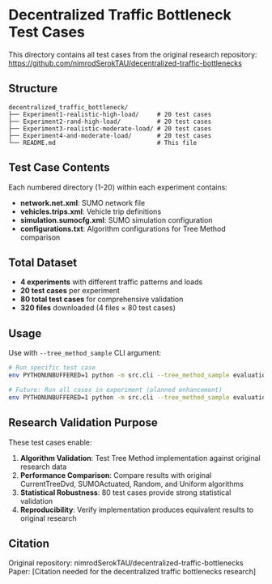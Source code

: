 # Decentralized Traffic Bottleneck Test Cases

This directory contains all test cases from the original research repository:
https://github.com/nimrodSerokTAU/decentralized-traffic-bottlenecks

## Structure

```
decentralized_traffic_bottleneck/
├── Experiment1-realistic-high-load/     # 20 test cases
├── Experiment2-rand-high-load/          # 20 test cases  
├── Experiment3-realistic-moderate-load/ # 20 test cases
├── Experiment4-and-moderate-load/       # 20 test cases
└── README.md                            # This file
```

## Test Case Contents

Each numbered directory (1-20) within each experiment contains:

- **network.net.xml**: SUMO network file
- **vehicles.trips.xml**: Vehicle trip definitions  
- **simulation.sumocfg.xml**: SUMO simulation configuration
- **configurations.txt**: Algorithm configurations for Tree Method comparison

## Total Dataset

- **4 experiments** with different traffic patterns and loads
- **20 test cases** per experiment
- **80 total test cases** for comprehensive validation
- **320 files** downloaded (4 files × 80 test cases)

## Usage

Use with `--tree_method_sample` CLI argument:

```bash
# Run specific test case
env PYTHONUNBUFFERED=1 python -m src.cli --tree_method_sample evaluation/datasets/decentralized_traffic_bottleneck/Experiment1-realistic-high-load/1

# Future: Run all cases in experiment (planned enhancement)
env PYTHONUNBUFFERED=1 python -m src.cli --tree_method_sample evaluation/datasets/decentralized_traffic_bottleneck/Experiment1-realistic-high-load --run_all
```

## Research Validation Purpose

These test cases enable:

1. **Algorithm Validation**: Test Tree Method implementation against original research data
2. **Performance Comparison**: Compare results with original CurrentTreeDvd, SUMOActuated, Random, and Uniform algorithms
3. **Statistical Robustness**: 80 test cases provide strong statistical validation
4. **Reproducibility**: Verify implementation produces equivalent results to original research

## Citation

Original repository: nimrodSerokTAU/decentralized-traffic-bottlenecks
Paper: [Citation needed for the decentralized traffic bottlenecks research]